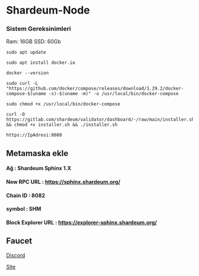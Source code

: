 # Shardeum-Node


### Sistem Gereksinimleri
Ram: 16GB
SSD: 60Gb


```
sudo apt update
```


```
sudo apt install docker.io
```
```
docker --version
```
```
sudo curl -L "https://github.com/docker/compose/releases/download/1.29.2/docker-compose-$(uname -s)-$(uname -m)" -o /usr/local/bin/docker-compose
```
```
sudo chmod +x /usr/local/bin/docker-compose
```
```
curl -O https://gitlab.com/shardeum/validator/dashboard/-/raw/main/installer.sh && chmod +x installer.sh && ./installer.sh
```
```
https://IpAdresi:8080
```

## Metamaska ekle
#### Ağ : Shardeum Sphinx 1.X
#### New RPC URL : https://sphinx.shardeum.org/
#### Chain ID : 8082
#### symbol : SHM
#### Block Explorer URL : https://explorer-sphinx.shardeum.org/


## Faucet

[Discord](https://discord.gg/shardeum)

[Site](https://faucet-sphinx.shardeum.org/)




